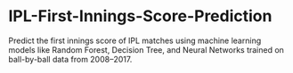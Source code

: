 # IPL-First-Innings-Score-Prediction
Predict the first innings score of IPL matches using machine learning models like Random Forest, Decision Tree, and Neural Networks trained on ball-by-ball data from 2008–2017.
